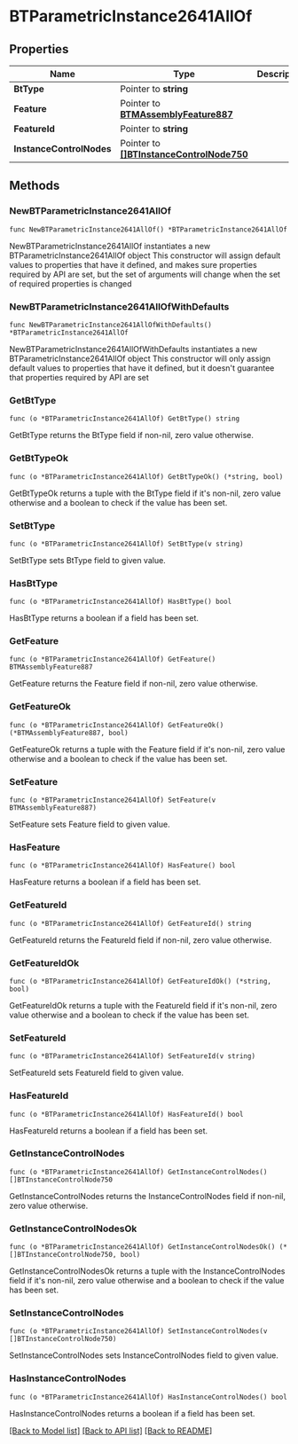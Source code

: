 # BTParametricInstance2641AllOf

## Properties

Name | Type | Description | Notes
------------ | ------------- | ------------- | -------------
**BtType** | Pointer to **string** |  | [optional] 
**Feature** | Pointer to [**BTMAssemblyFeature887**](BTMAssemblyFeature887.md) |  | [optional] 
**FeatureId** | Pointer to **string** |  | [optional] 
**InstanceControlNodes** | Pointer to [**[]BTInstanceControlNode750**](BTInstanceControlNode750.md) |  | [optional] 

## Methods

### NewBTParametricInstance2641AllOf

`func NewBTParametricInstance2641AllOf() *BTParametricInstance2641AllOf`

NewBTParametricInstance2641AllOf instantiates a new BTParametricInstance2641AllOf object
This constructor will assign default values to properties that have it defined,
and makes sure properties required by API are set, but the set of arguments
will change when the set of required properties is changed

### NewBTParametricInstance2641AllOfWithDefaults

`func NewBTParametricInstance2641AllOfWithDefaults() *BTParametricInstance2641AllOf`

NewBTParametricInstance2641AllOfWithDefaults instantiates a new BTParametricInstance2641AllOf object
This constructor will only assign default values to properties that have it defined,
but it doesn't guarantee that properties required by API are set

### GetBtType

`func (o *BTParametricInstance2641AllOf) GetBtType() string`

GetBtType returns the BtType field if non-nil, zero value otherwise.

### GetBtTypeOk

`func (o *BTParametricInstance2641AllOf) GetBtTypeOk() (*string, bool)`

GetBtTypeOk returns a tuple with the BtType field if it's non-nil, zero value otherwise
and a boolean to check if the value has been set.

### SetBtType

`func (o *BTParametricInstance2641AllOf) SetBtType(v string)`

SetBtType sets BtType field to given value.

### HasBtType

`func (o *BTParametricInstance2641AllOf) HasBtType() bool`

HasBtType returns a boolean if a field has been set.

### GetFeature

`func (o *BTParametricInstance2641AllOf) GetFeature() BTMAssemblyFeature887`

GetFeature returns the Feature field if non-nil, zero value otherwise.

### GetFeatureOk

`func (o *BTParametricInstance2641AllOf) GetFeatureOk() (*BTMAssemblyFeature887, bool)`

GetFeatureOk returns a tuple with the Feature field if it's non-nil, zero value otherwise
and a boolean to check if the value has been set.

### SetFeature

`func (o *BTParametricInstance2641AllOf) SetFeature(v BTMAssemblyFeature887)`

SetFeature sets Feature field to given value.

### HasFeature

`func (o *BTParametricInstance2641AllOf) HasFeature() bool`

HasFeature returns a boolean if a field has been set.

### GetFeatureId

`func (o *BTParametricInstance2641AllOf) GetFeatureId() string`

GetFeatureId returns the FeatureId field if non-nil, zero value otherwise.

### GetFeatureIdOk

`func (o *BTParametricInstance2641AllOf) GetFeatureIdOk() (*string, bool)`

GetFeatureIdOk returns a tuple with the FeatureId field if it's non-nil, zero value otherwise
and a boolean to check if the value has been set.

### SetFeatureId

`func (o *BTParametricInstance2641AllOf) SetFeatureId(v string)`

SetFeatureId sets FeatureId field to given value.

### HasFeatureId

`func (o *BTParametricInstance2641AllOf) HasFeatureId() bool`

HasFeatureId returns a boolean if a field has been set.

### GetInstanceControlNodes

`func (o *BTParametricInstance2641AllOf) GetInstanceControlNodes() []BTInstanceControlNode750`

GetInstanceControlNodes returns the InstanceControlNodes field if non-nil, zero value otherwise.

### GetInstanceControlNodesOk

`func (o *BTParametricInstance2641AllOf) GetInstanceControlNodesOk() (*[]BTInstanceControlNode750, bool)`

GetInstanceControlNodesOk returns a tuple with the InstanceControlNodes field if it's non-nil, zero value otherwise
and a boolean to check if the value has been set.

### SetInstanceControlNodes

`func (o *BTParametricInstance2641AllOf) SetInstanceControlNodes(v []BTInstanceControlNode750)`

SetInstanceControlNodes sets InstanceControlNodes field to given value.

### HasInstanceControlNodes

`func (o *BTParametricInstance2641AllOf) HasInstanceControlNodes() bool`

HasInstanceControlNodes returns a boolean if a field has been set.


[[Back to Model list]](../README.md#documentation-for-models) [[Back to API list]](../README.md#documentation-for-api-endpoints) [[Back to README]](../README.md)


